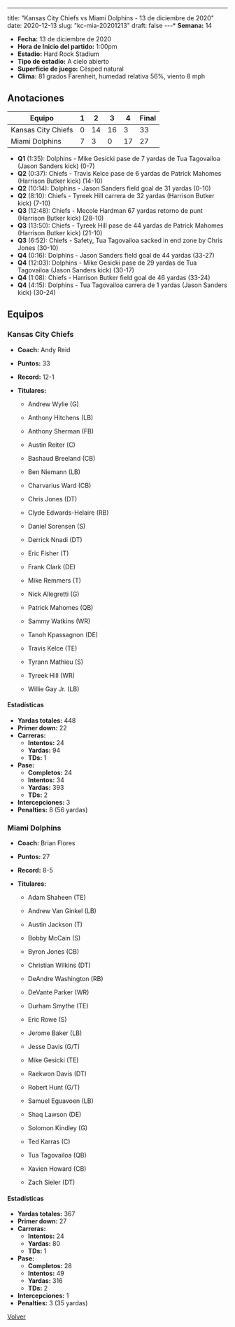 ---
title: "Kansas City Chiefs vs Miami Dolphins - 13 de diciembre de 2020"
date: 2020-12-13
slug: "kc-mia-20201213"
draft: false
---* **Semana:** 14
* **Fecha:** 13 de diciembre de 2020
* **Hora de Inicio del partido:** 1:00pm
* **Estadio:** Hard Rock Stadium
* **Tipo de estadio:** A cielo abierto
* **Superficie de juego:** Césped natural
* **Clima:** 81 grados Farenheit, humedad relativa 56%, viento 8 mph




## Anotaciones
| Equipo | 1 | 2 | 3 | 4 | Final |
|--------|---|---|---|---|-------|
| Kansas City Chiefs  | 0 | 14 | 16 | 3  | 33 |
| Miami Dolphins  | 7 | 3 | 0 | 17  | 27 |
* **Q1** (1:35): Dolphins - Mike Gesicki pase de 7 yardas de Tua Tagovailoa (Jason Sanders kick) (0-7)
* **Q2** (0:37): Chiefs - Travis Kelce pase de 6 yardas de Patrick Mahomes (Harrison Butker kick) (14-10)
* **Q2** (10:14): Dolphins - Jason Sanders field goal de 31 yardas (0-10)
* **Q2** (8:10): Chiefs - Tyreek Hill carrera de 32 yardas (Harrison Butker kick) (7-10)
* **Q3** (12:48): Chiefs - Mecole Hardman 67 yardas retorno de punt (Harrison Butker kick) (28-10)
* **Q3** (13:50): Chiefs - Tyreek Hill pase de 44 yardas de Patrick Mahomes (Harrison Butker kick) (21-10)
* **Q3** (6:52): Chiefs - Safety, Tua Tagovailoa sacked in end zone by Chris Jones (30-10)
* **Q4** (0:16): Dolphins - Jason Sanders field goal de 44 yardas (33-27)
* **Q4** (12:03): Dolphins - Mike Gesicki pase de 29 yardas de Tua Tagovailoa (Jason Sanders kick) (30-17)
* **Q4** (1:08): Chiefs - Harrison Butker field goal de 46 yardas (33-24)
* **Q4** (4:15): Dolphins - Tua Tagovailoa carrera de 1 yardas (Jason Sanders kick) (30-24)


## Equipos


### Kansas City Chiefs
* **Coach:** Andy Reid
* **Puntos:** 33
* **Record:** 12-1
* **Titulares:** 

  * Andrew Wylie (G) 

  * Anthony Hitchens (LB) 

  * Anthony Sherman (FB) 

  * Austin Reiter (C) 

  * Bashaud Breeland (CB) 

  * Ben Niemann (LB) 

  * Charvarius Ward (CB) 

  * Chris Jones (DT) 

  * Clyde Edwards-Helaire (RB) 

  * Daniel Sorensen (S) 

  * Derrick Nnadi (DT) 

  * Eric Fisher (T) 

  * Frank Clark (DE) 

  * Mike Remmers (T) 

  * Nick Allegretti (G) 

  * Patrick Mahomes (QB) 

  * Sammy Watkins (WR) 

  * Tanoh Kpassagnon (DE) 

  * Travis Kelce (TE) 

  * Tyrann Mathieu (S) 

  * Tyreek Hill (WR) 

  * Willie Gay Jr. (LB) 

#### Estadísticas
* **Yardas totales:** 448
* **Primer down:** 22
* **Carreras:**
  * **Intentos:** 24
  * **Yardas:** 94
  * **TDs:** 1
* **Pase:**
  * **Completos:** 24
  * **Intentos:** 34
  * **Yardas:** 393
  * **TDs:** 2
* **Intercepciones:** 3
* **Penalties:** 8 (56 yardas)

### Miami Dolphins
* **Coach:** Brian Flores
* **Puntos:** 27
* **Record:** 8-5
* **Titulares:** 

  * Adam Shaheen (TE) 

  * Andrew Van Ginkel (LB) 

  * Austin Jackson (T) 

  * Bobby McCain (S) 

  * Byron Jones (CB) 

  * Christian Wilkins (DT) 

  * DeAndre Washington (RB) 

  * DeVante Parker (WR) 

  * Durham Smythe (TE) 

  * Eric Rowe (S) 

  * Jerome Baker (LB) 

  * Jesse Davis (G/T) 

  * Mike Gesicki (TE) 

  * Raekwon Davis (DT) 

  * Robert Hunt (G/T) 

  * Samuel Eguavoen (LB) 

  * Shaq Lawson (DE) 

  * Solomon Kindley (G) 

  * Ted Karras (C) 

  * Tua Tagovailoa (QB) 

  * Xavien Howard (CB) 

  * Zach Sieler (DT) 

#### Estadísticas
* **Yardas totales:** 367
* **Primer down:** 27
* **Carreras:**
  * **Intentos:** 24
  * **Yardas:** 80
  * **TDs:** 1
* **Pase:**
  * **Completos:** 28
  * **Intentos:** 49
  * **Yardas:** 316
  * **TDs:** 2
* **Intercepciones:** 1
* **Penalties:** 3 (35 yardas)


[Volver](/historia/2020)
